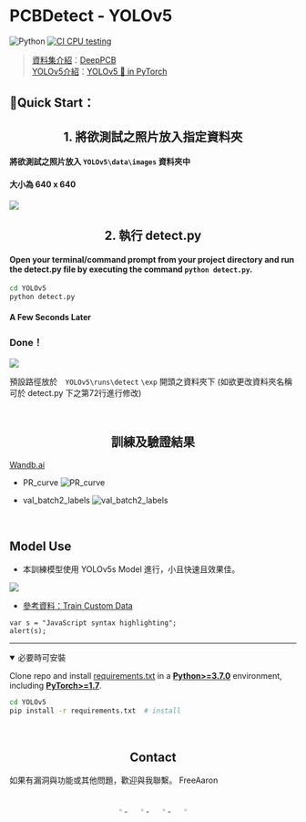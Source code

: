 # PCBDetect - YOLOv5

![Python](https://img.shields.io/badge/Python-3.8-blueviolet)
   <a href="https://github.com/ultralytics/yolov5/actions/workflows/ci-testing.yml"><img src="https://github.com/ultralytics/yolov5/actions/workflows/ci-testing.yml/badge.svg" alt="CI CPU testing"></a>

> [資料集介紹](PCBDatasets/README.md)：[DeepPCB](https://github.com/tangsanli5201/DeepPCB)
> <br>
> [YOLOv5介紹](YOLOv5/README.md)：[YOLOv5 🚀 in PyTorch](https://github.com/ultralytics/yolov5)

## 📝Quick Start：

## <div align="center">1. 將欲測試之照片放入指定資料夾</div>

#### 將欲測試之照片放入 **`YOLOv5\data\images`** 資料夾中
#### 大小為 **640 x 640**


![](https://i.imgur.com/jiwc6CV.png)


## <div align="center">2. 執行 detect.py</div>

#### Open your terminal/command prompt from your project directory and run the detect.py file by executing the command `python detect.py`.

```bash
cd YOLOv5
python detect.py 
```
#### A Few Seconds Later
### Done！

![](https://i.imgur.com/CPWs0kY.jpg)

預設路徑放於　`YOLOv5\runs\detect` `\exp` 開頭之資料夾下
(如欲更改資料夾名稱可於 detect.py 下之第72行進行修改)


<br>

## <div align="center">訓練及驗證結果</div>
[Wandb.ai](https://wandb.ai/freeaaron/train/runs/1fmauuce?workspace=user-freeaaron)

- PR_curve
![PR_curve](https://i.imgur.com/zmuqR5U.png)

- val_batch2_labels
![val_batch2_labels](https://i.imgur.com/j20zy9t.jpg)

<br>

## Model Use

- 本訓練模型使用 YOLOv5s Model 進行，小且快速且效果佳。

![](https://i.imgur.com/yN7xGjW.png)


- [參考資料：Train Custom Data](https://github.com/ultralytics/yolov5/wiki/Train-Custom-Data)

```javascript=16
var s = "JavaScript syntax highlighting";
alert(s);
```
---
<details open>
<summary>必要時可安裝</summary>
   
Clone repo and install [requirements.txt](https://github.com/ultralytics/yolov5/blob/master/requirements.txt) in a
[**Python>=3.7.0**](https://www.python.org/) environment, including
[**PyTorch>=1.7**](https://pytorch.org/get-started/locally/).

```bash
cd YOLOv5
pip install -r requirements.txt  # install
```
</details>

<br>

## <div align="center">Contact</div>

如果有漏洞與功能或其他問題，歡迎與我聯繫。
FreeAaron

<br>

<div align="center">
    <a href="https://github.com/FreeAaron">
        <img src="https://github.com/ultralytics/yolov5/releases/download/v1.0/logo-social-github.png" width="3%"/>
    </a>
    <img width="3%" />
    <a href="https://www.linkedin.com/in/freeaaron/">
        <img src="https://github.com/ultralytics/yolov5/releases/download/v1.0/logo-social-linkedin.png" width="3%"/>
    </a>
    <img width="3%" />
    <a href="https://www.facebook.com/FreeBoss.Lee">
        <img src="https://github.com/ultralytics/yolov5/releases/download/v1.0/logo-social-facebook.png" width="3%"/>
    </a>
    <img width="3%" />
    <a href="https://www.instagram.com/aaronlee730/">
        <img src="https://github.com/ultralytics/yolov5/releases/download/v1.0/logo-social-instagram.png" width="3%"/>
    </a>
</div>
